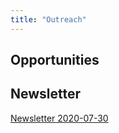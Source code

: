 ```yaml
---
title: "Outreach"
---
```


## Opportunities

## Newsletter

[Newsletter 2020-07-30](https://www.cell.com/cell-systems/supplemental/S2405-4712(18)30315-6)
